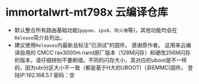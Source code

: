 # immortalwrt-mt798x 云编译仓库

* 默认整合所有路由基础功能(`pppoe`、`ipv6`、`防火墙`等)，其他功能均会在`Release`简介处列出。
* 建议使用`Releases`内最新且标注“已测试”的固件。
感谢原作者。
这用来云编译自用的 CMCC rax3000m nand原厂版本（128M闪存）和硬改256M闪存的版本，请仔细辨别不要刷错。不同的闪存大小，其对应的uboot是不一样的，因为ubi分区大小不一致（都是基于H大的UBOOT)（非EMMC)固件。
登陆IP:192.168.5.1
密码：空
